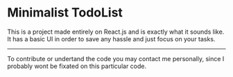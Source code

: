 # Minimalist TodoList


This is a project made entirely on React.js and is exactly what it sounds like. It has a basic UI in order to save any hassle and just focus on your tasks.

---
To contribute or undertand the code you may contact me personally, since I probably wont be fixated on this particular code.
